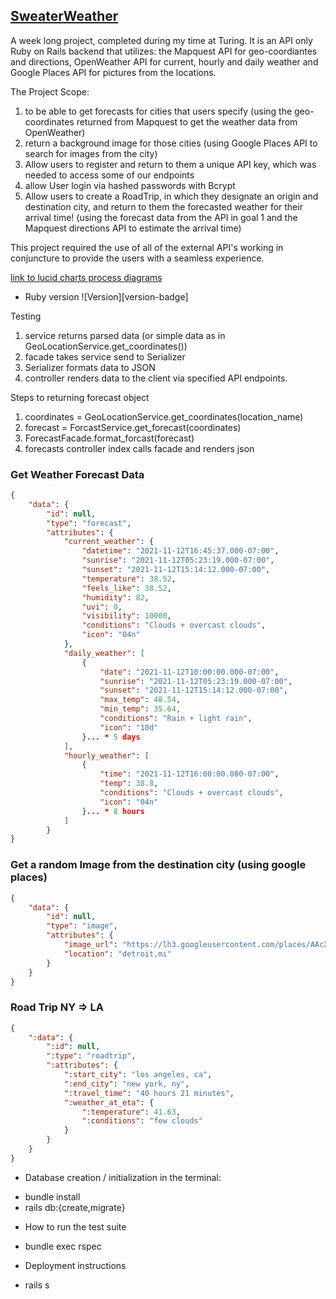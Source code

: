 ## [SweaterWeather](https://backend.turing.edu/module3/projects/sweater_weather/)

A week long project, completed during my time at Turing. It is an API only Ruby on Rails backend that utilizes:
the Mapquest API for geo-coordiantes and directions,
OpenWeather API for current, hourly and daily weather
and Google Places API for pictures from the locations.

The Project Scope: 
1. to be able to get forecasts for cities that users specify 
(using the geo-coordinates returned from Mapquest to get the weather data from OpenWeather)
2. return a background image for those cities
(using Google Places API to search for images from the city)
3. Allow users to register and return to them a unique API key, which was needed to access some of our endpoints
4. allow User login via hashed passwords with Bcrypt
5. Allow users to create a RoadTrip, in which they designate an origin and destination city, and return to them the forecasted weather for their arrival time!
(using the forecast data from the API in goal 1 and the Mapquest directions API to estimate the arrival time)

This project required the use of all of the external API's working in conjuncture to provide the users with a seamless experience. 

[link to lucid charts process diagrams]()
* Ruby version
![Version][version-badge]

Testing

1. service returns parsed data (or simple data as in GeoLocationService.get_coordinates()) 
2. facade takes service send to Serializer 
3. Serializer formats data to JSON 
3. controller renders data to the client via specified API endpoints. 

Steps to returning forecast object
1. coordinates = GeoLocationService.get_coordinates(location_name)
2. forecast = ForcastService.get_forecast(coordinates)
3. ForecastFacade.format_forcast(forecast)
4. forecasts controller index calls facade and renders json 

### Get Weather Forecast Data
```json
{
    "data": {
        "id": null,
        "type": "forecast",
        "attributes": {
            "current_weather": {
                "datetime": "2021-11-12T16:45:37.000-07:00",
                "sunrise": "2021-11-12T05:23:19.000-07:00",
                "sunset": "2021-11-12T15:14:12.000-07:00",
                "temperature": 38.52,
                "feels_like": 38.52,
                "humidity": 82,
                "uvi": 0,
                "visibility": 10000,
                "conditions": "Clouds + overcast clouds",
                "icon": "04n"
            },
            "daily_weather": [
                {
                    "date": "2021-11-12T10:00:00.000-07:00",
                    "sunrise": "2021-11-12T05:23:19.000-07:00",
                    "sunset": "2021-11-12T15:14:12.000-07:00",
                    "max_temp": 48.54,
                    "min_temp": 35.64,
                    "conditions": "Rain + light rain",
                    "icon": "10d"
                }... * 5 days
            ],
            "hourly_weather": [
                {
                    "time": "2021-11-12T16:00:00.000-07:00",
                    "temp": 38.8,
                    "conditions": "Clouds + overcast clouds",
                    "icon": "04n"
                }... * 8 hours
            ]
        }
}
```

### Get a random Image from the destination city (using google places)
```json
{
    "data": {
        "id": null,
        "type": "image",
        "attributes": {
            "image_url": "https://lh3.googleusercontent.com/places/AAcXr8qnLw24WJ63Gz-6VsY1mmKdVEymztBCWEaqW-NZJ21VOjVHnaZootIC4VsYgOuy_oumb2iChYauRsI5FgwzlxpzkqNOqRtc-e4=s1600-w800",
            "location": "detroit,mi"
        }
    }
}
```

### Road Trip NY => LA
```json
{
    ":data": {
        ":id": null,
        ":type": "roadtrip",
        ":attributes": {
            ":start_city": "los angeles, ca",
            ":end_city": "new york, ny",
            ":travel_time": "40 hours 21 minutes",
            ":weather_at_eta": {
                ":temperature": 41.63,
                ":conditions": "few clouds"
            }
        }
    }
}
```
* Database creation / initialization
in the terminal: 
- bundle install
- rails db:{create,migrate}

* How to run the test suite
- bundle exec rspec

* Deployment instructions
- rails s
